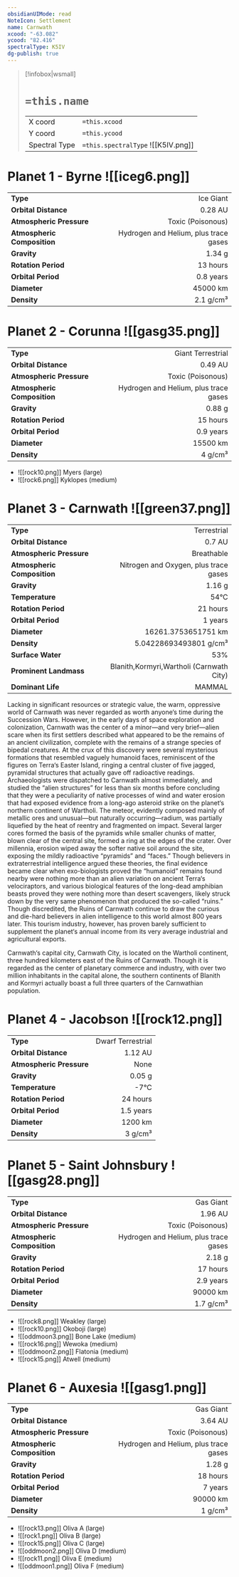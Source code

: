 ```yaml
---
obsidianUIMode: read
NoteIcon: Settlement
name: Carnwath
xcood: "-63.082"
ycood: "82.416"
spectralType: K5IV
dg-publish: true
---
```

> [!infobox|wsmall]
> # `=this.name`
> | | |
> | - | - |
> | X coord | `=this.xcood` |
> | Y coord| `=this.ycood` |
> | Spectral Type | `=this.spectralType` ![[K5IV.png]] |

# Planet 1 - Byrne ![[iceg6.png]]
|                             |                           |
| --------------------------- | -------------------------:|
| **Type**                    |             Ice Giant |
| **Orbital Distance**        |   0.28 AU |
| **Atmospheric Pressure**    |       Toxic (Poisonous) |
| **Atmospheric Composition** |      Hydrogen and Helium, plus trace gases |
| **Gravity**                 |        1.34 g |
| **Rotation Period**         |  13 hours |
| **Orbital Period** | 0.8 years |
| **Diameter**                |      45000 km | 
| **Density**                 |    2.1 g/cm³ |





# Planet 2 - Corunna ![[gasg35.png]]
|                             |                           |
| --------------------------- | -------------------------:|
| **Type**                    |             Giant Terrestrial |
| **Orbital Distance**        |   0.49 AU |
| **Atmospheric Pressure**    |       Toxic (Poisonous) |
| **Atmospheric Composition** |      Hydrogen and Helium, plus trace gases |
| **Gravity**                 |        0.88 g |
| **Rotation Period**         |  15 hours |
| **Orbital Period** | 0.9 years |
| **Diameter**                |      15500 km | 
| **Density**                 |    4 g/cm³ |



- ![[rock10.png]] Myers (large)
- ![[rock6.png]] Kyklopes (medium)


# Planet 3 - Carnwath ![[green37.png]]
|                             |                           |
| --------------------------- | -------------------------:|
| **Type**                    |             Terrestrial |
| **Orbital Distance**        |   0.7 AU |
| **Atmospheric Pressure**    |       Breathable |
| **Atmospheric Composition** |      Nitrogen and Oxygen, plus trace gases |
| **Gravity**                 |        1.16 g |
| **Temperature**             |    54°C |
| **Rotation Period**         |  21 hours |
| **Orbital Period** | 1 years |
| **Diameter**                |      16261.3753651751 km | 
| **Density**                 |    5.04228693493801 g/cm³ |
| **Surface Water**           |           53% | 
| **Prominent Landmass**      |         Blanith,Kormyri,Wartholi (Carnwath City) | 
| **Dominant Life**           |         MAMMAL |

Lacking in significant resources or strategic value, the warm, oppressive world of Carnwath was never regarded as worth anyone‘s time during the Succession Wars. However, in the early days of space exploration and colonization, Carnwath was the center of a minor—and very brief—alien scare when its first settlers described what appeared to be the remains of an ancient civilization, complete with the remains of a strange species of bipedal creatures. At the crux of this discovery were several mysterious formations that resembled vaguely humanoid faces, reminiscent of the figures on Terra‘s Easter Island, ringing a central cluster of five jagged, pyramidal structures that actually gave off radioactive readings. Archaeologists were dispatched to Carnwath almost immediately, and studied the “alien structures” for less than six months before concluding that they were a peculiarity of native processes of wind and water erosion that had exposed evidence from a long-ago asteroid strike on the planet‘s northern continent of Wartholi. The meteor, evidently composed mainly of metallic ores and unusual—but naturally occurring—radium, was partially liquefied by the heat of reentry and fragmented on impact. Several larger cores formed the basis of the pyramids while smaller chunks of matter, blown clear of the central site, formed a ring at the edges of the crater. Over millennia, erosion wiped away the softer native soil around the site, exposing the mildly radioactive “pyramids” and “faces.” Though believers in extraterrestrial intelligence argued these theories, the final evidence became clear when exo-biologists proved the “humanoid” remains found nearby were nothing more than an alien variation on ancient Terra‘s velociraptors, and various biological features of the long-dead amphibian beasts proved they were nothing more than desert scavengers, likely struck down by the very same phenomenon that produced the so-called “ruins.” Though discredited, the Ruins of Carnwath continue to draw the curious and die-hard believers in alien intelligence to this world almost 800 years later. This tourism industry, however, has proven barely sufficient to supplement the planet‘s annual income from its very average industrial and agricultural exports.

Carnwath‘s capital city, Carnwath City, is located on the Wartholi continent, three hundred kilometers east of the Ruins of Carnwath. Though it is regarded as the center of planetary commerce and industry, with over two million inhabitants in the capital alone, the southern continents of Blanith and Kormyri actually boast a full three quarters of the Carnwathian population.



# Planet 4 - Jacobson ![[rock12.png]]
|                             |                           |
| --------------------------- | -------------------------:|
| **Type**                    |             Dwarf Terrestrial |
| **Orbital Distance**        |   1.12 AU |
| **Atmospheric Pressure**    |       None |
| **Gravity**                 |        0.05 g |
| **Temperature**             |    -7°C |
| **Rotation Period**         |  24 hours |
| **Orbital Period** | 1.5 years |
| **Diameter**                |      1200 km | 
| **Density**                 |    3 g/cm³ |





# Planet 5 - Saint Johnsbury ![[gasg28.png]]
|                             |                           |
| --------------------------- | -------------------------:|
| **Type**                    |             Gas Giant |
| **Orbital Distance**        |   1.96 AU |
| **Atmospheric Pressure**    |       Toxic (Poisonous) |
| **Atmospheric Composition** |      Hydrogen and Helium, plus trace gases |
| **Gravity**                 |        2.18 g |
| **Rotation Period**         |  17 hours |
| **Orbital Period** | 2.9 years |
| **Diameter**                |      90000 km | 
| **Density**                 |    1.7 g/cm³ |



- ![[rock8.png]] Weakley (large)
- ![[rock10.png]] Okoboji (large)
- ![[oddmoon3.png]] Bone Lake (medium)
- ![[rock16.png]] Wewoka (medium)
- ![[oddmoon2.png]] Flatonia (medium)
- ![[rock15.png]] Atwell (medium)


# Planet 6 - Auxesia ![[gasg1.png]]
|                             |                           |
| --------------------------- | -------------------------:|
| **Type**                    |             Gas Giant |
| **Orbital Distance**        |   3.64 AU |
| **Atmospheric Pressure**    |       Toxic (Poisonous) |
| **Atmospheric Composition** |      Hydrogen and Helium, plus trace gases |
| **Gravity**                 |        1.28 g |
| **Rotation Period**         |  18 hours |
| **Orbital Period** | 7 years |
| **Diameter**                |      90000 km | 
| **Density**                 |    1 g/cm³ |



- ![[rock13.png]] Oliva A (large)
- ![[rock1.png]] Oliva B (large)
- ![[rock15.png]] Oliva C (large)
- ![[oddmoon2.png]] Oliva D (medium)
- ![[rock11.png]] Oliva E (medium)
- ![[oddmoon1.png]] Oliva F (medium)


